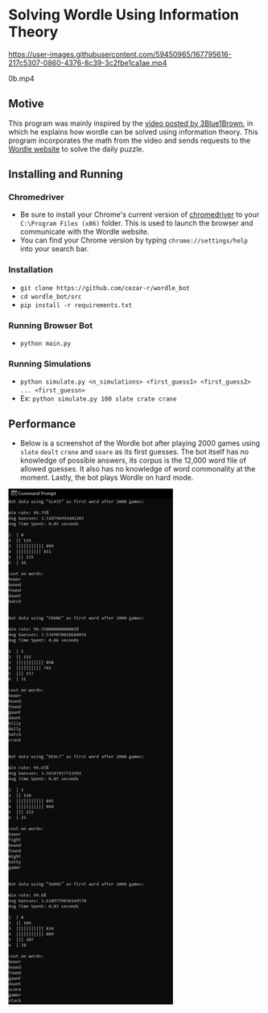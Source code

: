 # Solving Wordle Using Information Theory

https://user-images.githubusercontent.com/59450965/167795616-217c5307-0860-4376-8c39-3c2fbe1ca1ae.mp4

0b.mp4

## Motive
This program was mainly inspired by the [video posted by 3Blue1Brown](https://www.youtube.com/watch?v=v68zYyaEmEA), in which he explains how wordle can be solved using information theory. This program incorporates the math from the video and sends requests to the [Wordle website](https://www.nytimes.com/games/wordle/index.html) to solve the daily puzzle.

## Installing and Running

### Chromedriver
- Be sure to install your Chrome's current version of [chromedriver](https://chromedriver.chromium.org/downloads) to your `C:\Program Files (x86)` folder. This is used to launch the browser and communicate with the Wordle website.
- You can find your Chrome version by typing `chrome://settings/help` into your search bar.

### Installation
- ```git clone https://github.com/cezar-r/wordle_bot```
- `cd wordle_bot/src`
- `pip install -r requirements.txt`

### Running Browser Bot
- `python main.py`

### Running Simulations
- `python simulate.py <n_simulations> <first_guess1> <first_guess2> ... <first_guessn>`
- Ex: `python simulate.py 100 slate crate crane`

## Performance
- Below is a screenshot of the Wordle bot after playing 2000 games using `slate` `dealt` `crane` and `soare` as its first guesses. The bot itself has no knowledge of possible answers, its corpus is the 12,000 word file of allowed guesses. It also has no knowledge of word commonality at the moment. Lastly, the bot plays Wordle on hard mode.
<img src = "https://github.com/cezar-r/wordle_bot/blob/main/src/simulation_results_2.png">
